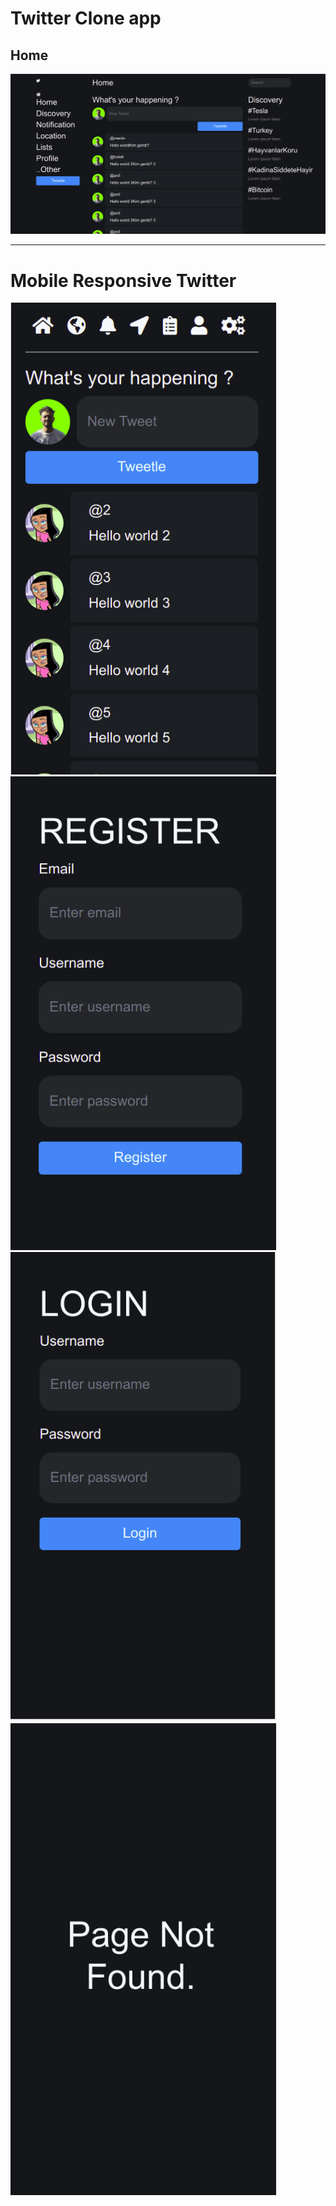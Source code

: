 # Twitter Clone app

## Home

<p>
	<img src="./client/project-img/screenshot_tw.png" />
</p>


<hr/>

# Mobile Responsive Twitter

<p float="left">
	<img width="425" src="./client/project-img/home.png"/>
	<img width="425" src="./client/project-img/register.png"/>
	<img width="425" src="./client/project-img/login.png"/>
	<img width="425" src="./client/project-img/notfound.png"/>
</p>